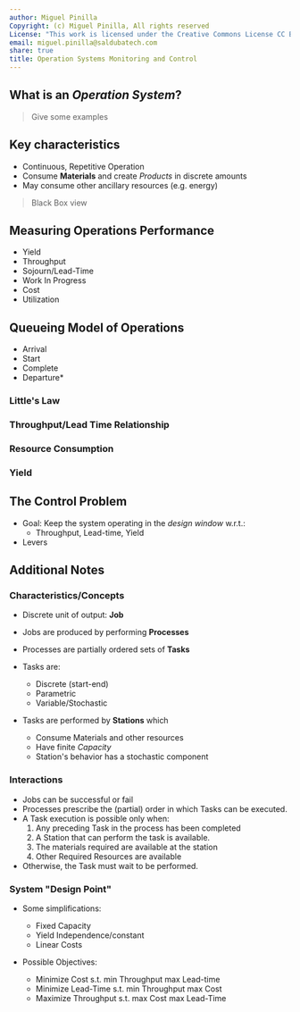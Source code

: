 ```yaml
---
author: Miguel Pinilla
Copyright: (c) Miguel Pinilla, All rights reserved
License: "This work is licensed under the Creative Commons License CC BY-NC-SA 4.0: https://creativecommons.org/licenses/by-nc-sa/4.0/"
email: miguel.pinilla@saldubatech.com
share: true
title: Operation Systems Monitoring and Control
---
```


## What is an *Operation System*?

> Give some examples

## Key characteristics

- Continuous, Repetitive Operation
- Consume **Materials** and create *Products* in discrete amounts
- May consume other ancillary resources (e.g. energy)

> Black Box view

## Measuring Operations Performance

- Yield
- Throughput
- Sojourn/Lead-Time
- Work In Progress
- Cost
- Utilization

## Queueing Model of Operations

- Arrival
- Start
- Complete
- Departure*

### Little's Law

### Throughput/Lead Time Relationship

### Resource Consumption

### Yield

## The Control Problem

- Goal: Keep the system operating in the *design window* w.r.t.:
  - Throughput, Lead-time, Yield
- Levers

## Additional Notes

### Characteristics/Concepts

- Discrete unit of output: **Job**
- Jobs are produced by performing **Processes**
- Processes are partially ordered sets of **Tasks**
- Tasks are:
  - Discrete (start-end)
  - Parametric
  - Variable/Stochastic

- Tasks are performed by **Stations** which
  - Consume Materials and other resources
  - Have finite *Capacity*
  - Station's behavior has a stochastic component

### Interactions

- Jobs can be successful or fail
- Processes prescribe the (partial) order in which Tasks can be executed.
- A Task execution is possible only when:
  1. Any preceding Task in the process has been completed
  2. A Station that can perform the task is available.
  3. The materials required are available at the station
  4. Other Required Resources are available
- Otherwise, the Task must wait to be performed.

### System "Design Point"

- Some simplifications:
  - Fixed Capacity
  - Yield Independence/constant
  - Linear Costs

- Possible Objectives:
  - Minimize Cost s.t. min Throughput max Lead-time
  - Minimize Lead-Time s.t. min Throughput max Cost
  - Maximize Throughput s.t. max Cost max Lead-Time